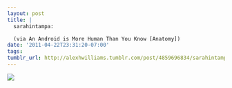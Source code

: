 ```yaml
---
layout: post
title: |
  sarahintampa:

  (via An Android is More Human Than You Know [Anatomy])
date: '2011-04-22T23:31:20-07:00'
tags: 
tumblr_url: http://alexhwilliams.tumblr.com/post/4859696834/sarahintampa-via-an-android-is-more-human-than
---
```

<img src="http://25.media.tumblr.com/tumblr_lk342mlScD1qz9o5uo1_1280.jpg"/>
